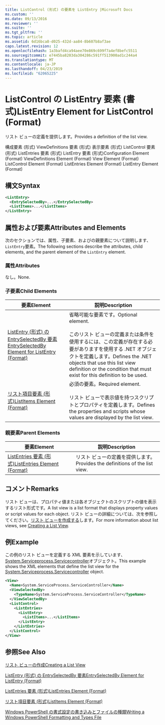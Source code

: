 ```yaml
---
title: ListControl (形式) の要素を ListEntry |Microsoft Docs
ms.custom: ''
ms.date: 09/13/2016
ms.reviewer: ''
ms.suite: ''
ms.tgt_pltfrm: ''
ms.topic: article
ms.assetid: 6d16bca8-d025-432d-aa84-8b607b8af3ae
caps.latest.revision: 12
ms.openlocfilehash: 1a3bafd4ca94aee70e869c699f7a4ef8befc5511
ms.sourcegitcommit: e7445ba8203da304286c591ff513900ad1c244a4
ms.translationtype: MT
ms.contentlocale: ja-JP
ms.lasthandoff: 04/23/2019
ms.locfileid: "62065225"
---
```

# <a name="listentry-element-for-listcontrol-format"></a><span data-ttu-id="d985c-102">ListControl の ListEntry 要素 (書式)</span><span class="sxs-lookup"><span data-stu-id="d985c-102">ListEntry Element for ListControl (Format)</span></span>

<span data-ttu-id="d985c-103">リスト ビューの定義を提供します。</span><span class="sxs-lookup"><span data-stu-id="d985c-103">Provides a definition of the list view.</span></span>

<span data-ttu-id="d985c-104">構成要素 (形式) ViewDefinitions 要素 (形式) 表示要素 (形式) ListControl 要素 (形式) ListEntries 要素 (形式) ListEntry 要素 (形式)</span><span class="sxs-lookup"><span data-stu-id="d985c-104">Configuration Element (Format) ViewDefinitions Element (Format) View Element (Format) ListControl Element (Format) ListEntries Element (Format) ListEntry Element (Format)</span></span>

## <a name="syntax"></a><span data-ttu-id="d985c-105">構文</span><span class="sxs-lookup"><span data-stu-id="d985c-105">Syntax</span></span>

```xml
<ListEntry>
  <EntrySelectedBy>...</EntrySelectedBy>
  <ListItems>...</ListItems>
</ListEntry>
```

## <a name="attributes-and-elements"></a><span data-ttu-id="d985c-106">属性および要素</span><span class="sxs-lookup"><span data-stu-id="d985c-106">Attributes and Elements</span></span>

<span data-ttu-id="d985c-107">次のセクションでは、属性、子要素、およびの親要素について説明します、`ListEntry`要素。</span><span class="sxs-lookup"><span data-stu-id="d985c-107">The following sections describe the attributes, child elements, and the parent element of the `ListEntry` element.</span></span>

### <a name="attributes"></a><span data-ttu-id="d985c-108">属性</span><span class="sxs-lookup"><span data-stu-id="d985c-108">Attributes</span></span>

<span data-ttu-id="d985c-109">なし。</span><span class="sxs-lookup"><span data-stu-id="d985c-109">None.</span></span>

### <a name="child-elements"></a><span data-ttu-id="d985c-110">子要素</span><span class="sxs-lookup"><span data-stu-id="d985c-110">Child Elements</span></span>

|<span data-ttu-id="d985c-111">要素</span><span class="sxs-lookup"><span data-stu-id="d985c-111">Element</span></span>|<span data-ttu-id="d985c-112">説明</span><span class="sxs-lookup"><span data-stu-id="d985c-112">Description</span></span>|
|-------------|-----------------|
|[<span data-ttu-id="d985c-113">ListEntry (形式) の EntrySelectedBy 要素</span><span class="sxs-lookup"><span data-stu-id="d985c-113">EntrySelectedBy Element for ListEntry (Format)</span></span>](./entryselectedby-element-for-listentry-for-listcontrol-format.md)|<span data-ttu-id="d985c-114">省略可能な要素です。</span><span class="sxs-lookup"><span data-stu-id="d985c-114">Optional element.</span></span><br /><br /> <span data-ttu-id="d985c-115">このリスト ビューの定義または条件を使用するには、この定義が存在する必要がありますを使用する .NET オブジェクトを定義します。</span><span class="sxs-lookup"><span data-stu-id="d985c-115">Defines the .NET objects that use this list view definition or the condition that must exist for this definition to be used.</span></span>|
|[<span data-ttu-id="d985c-116">リスト項目要素 (形式)</span><span class="sxs-lookup"><span data-stu-id="d985c-116">ListItems Element (Format)</span></span>](./listitems-element-for-listentry-for-listcontrol-format.md)|<span data-ttu-id="d985c-117">必須の要素。</span><span class="sxs-lookup"><span data-stu-id="d985c-117">Required element.</span></span><br /><br /> <span data-ttu-id="d985c-118">リスト ビューで表示値を持つスクリプトとプロパティを定義します。</span><span class="sxs-lookup"><span data-stu-id="d985c-118">Defines the properties and scripts whose values are displayed by the list view.</span></span>|

### <a name="parent-elements"></a><span data-ttu-id="d985c-119">親要素</span><span class="sxs-lookup"><span data-stu-id="d985c-119">Parent Elements</span></span>

|<span data-ttu-id="d985c-120">要素</span><span class="sxs-lookup"><span data-stu-id="d985c-120">Element</span></span>|<span data-ttu-id="d985c-121">説明</span><span class="sxs-lookup"><span data-stu-id="d985c-121">Description</span></span>|
|-------------|-----------------|
|[<span data-ttu-id="d985c-122">ListEntries 要素 (形式)</span><span class="sxs-lookup"><span data-stu-id="d985c-122">ListEntries Element (Format)</span></span>](./listentries-element-for-listcontrol-format.md)|<span data-ttu-id="d985c-123">リスト ビューの定義を提供します。</span><span class="sxs-lookup"><span data-stu-id="d985c-123">Provides the definitions of the list view.</span></span>|

## <a name="remarks"></a><span data-ttu-id="d985c-124">コメント</span><span class="sxs-lookup"><span data-stu-id="d985c-124">Remarks</span></span>

<span data-ttu-id="d985c-125">リスト ビューは、プロパティ値または各オブジェクトのスクリプトの値を表示するリスト形式です。</span><span class="sxs-lookup"><span data-stu-id="d985c-125">A list view is a list format that displays property values or script values for each object.</span></span> <span data-ttu-id="d985c-126">リスト ビューの詳細については、次を参照してください。[リスト ビューを作成する](./creating-a-list-view.md)します。</span><span class="sxs-lookup"><span data-stu-id="d985c-126">For more information about list views, see [Creating a List View](./creating-a-list-view.md).</span></span>

## <a name="example"></a><span data-ttu-id="d985c-127">例</span><span class="sxs-lookup"><span data-stu-id="d985c-127">Example</span></span>

<span data-ttu-id="d985c-128">この例のリスト ビューを定義する XML 要素を示しています、 [System.Serviceprocess.Servicecontroller](/dotnet/api/System.ServiceProcess.ServiceController)オブジェクト。</span><span class="sxs-lookup"><span data-stu-id="d985c-128">This example shows the XML elements that define the list view for the [System.Serviceprocess.Servicecontroller](/dotnet/api/System.ServiceProcess.ServiceController) object.</span></span>

```xml
<View>
  <Name>System.ServiceProcess.ServiceController</Name>
  <ViewSelectedBy>
    <TypeName>System.ServiceProcess.ServiceController</TypeName>
  </ViewSelectedBy>
  <ListControl>
    <ListEntries>
      <ListEntry>
        <ListItems>...</ListItems>
      </ListEntry>
    </ListEntries>
  </ListControl>
</View>
```

## <a name="see-also"></a><span data-ttu-id="d985c-129">参照</span><span class="sxs-lookup"><span data-stu-id="d985c-129">See Also</span></span>

[<span data-ttu-id="d985c-130">リスト ビューの作成</span><span class="sxs-lookup"><span data-stu-id="d985c-130">Creating a List View</span></span>](./creating-a-list-view.md)

[<span data-ttu-id="d985c-131">ListEntry (形式) の EntrySelectedBy 要素</span><span class="sxs-lookup"><span data-stu-id="d985c-131">EntrySelectedBy Element for ListEntry (Format)</span></span>](./entryselectedby-element-for-listentry-for-listcontrol-format.md)

[<span data-ttu-id="d985c-132">ListEntries 要素 (形式)</span><span class="sxs-lookup"><span data-stu-id="d985c-132">ListEntries Element (Format)</span></span>](./listentries-element-for-listcontrol-format.md)

[<span data-ttu-id="d985c-133">リスト項目要素 (形式)</span><span class="sxs-lookup"><span data-stu-id="d985c-133">ListItems Element (Format)</span></span>](./listitems-element-for-listentry-for-listcontrol-format.md)

[<span data-ttu-id="d985c-134">Windows PowerShell の書式設定の書き込みとファイルの種類</span><span class="sxs-lookup"><span data-stu-id="d985c-134">Writing a Windows PowerShell Formatting and Types File</span></span>](./writing-a-powershell-formatting-file.md)
